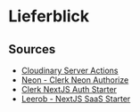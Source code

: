 # Lieferblick

## Sources

- [Cloudinary Server Actions](https://github.com/cloudinary-community/cloudinary-examples/blob/main/examples/nextjs-server-actions-upload/src/app/page.tsx)
- [Neon - Clerk Neon Authorize](https://github.com/neondatabase-labs/clerk-nextjs-neon-authorize/tree/main)
- [Clerk NextJS Auth Starter](https://github.com/clerk/nextjs-auth-starter-template/tree/main)
- [Leerob - NextJS SaaS Starter](https://github.com/leerob/next-saas-starter/tree/main)